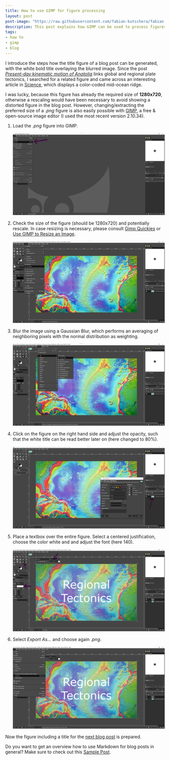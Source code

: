 ```yaml
---
title: How to use GIMP for figure processing
layout: post
post-image: "https://raw.githubusercontent.com/fabian-kutschera/fabian-kutschera.github.io/master/assets/images/1280x720%20Placeholder.png"
description: This post explains how GIMP can be used to process figures (format size, blur image, insert title, etc.), such that they fit the required standard for blog posts.
tags:
- how to
- gimp
- blog
---
```


I introduce the steps how the title figure of a blog post can be generated, with the white bold title overlaying the blurred image. Since the post [*Present-day kinematic motion of Anatolia*](kinematic-motion-anatolia) links global and regional plate tectonics, I searched for a related figure and came across an interesting article in [Science](https://www.science.org/content/article/slowdown-plate-tectonics-may-have-led-earth-s-ice-sheets), which displays a color-coded mid-ocean ridge. 

I was lucky, because this figure has already the required size of **1280x720**, otherwise a rescaling would have been necessary to avoid showing a distorted figure in the blog post. However, changing/extracting the preferred size of a *.png* figure is also easily possible with [GIMP](https://www.gimp.org), a free & open-source image editor (I used the most recent version 2.10.34).

1. Load the *.png* figure into GIMP.

	![Load figure into GIMP](../assets/images/gimp/gimp_01.png)

2. Check the size of the figure (should be 1280x720) and potentially rescale. In case resizing is necessary, please consult [Gimp Quickies](https://www.gimp.org/tutorials/GIMP_Quickies) or [Use GIMP to Resize an Image](https://guides.lib.umich.edu/c.php?g=282942&p=1888162).

	![Check size](../assets/images/gimp/gimp_02.png)

3. Blur the image using a Gaussian Blur, which performs an averaging of neighboring pixels with the normal distribution as weighting.

	![Apply blurring filter](../assets/images/gimp/gimp_03.png)

4. Click on the figure on the right hand side and adjust the opacity, such that the white title can be read better later on (here changed to 80%).

	![Change opacity](../assets/images/gimp/gimp_04.png)

5. Place a textbox over the entire figure. Select a centered justification, choose the color white and and adjust the font (here 140). 

	![Load figure into GIMP](../assets/images/gimp/gimp_05.png)

6. Select *Export As...* and choose again *.png*.

	![Export result](../assets/images/gimp/gimp_06.png)



Now the figure including a title for the [next blog post](kinematic-motion-anatolia) is prepared.

Do you want to get an overview how to use Markdown for blog posts in general? Make sure to check out this [Sample Post](https://thedevslot.com/WhatATheme/blog/sample-post).